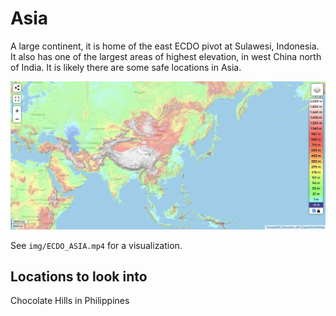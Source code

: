 # Asia

A large continent, it is home of the east ECDO pivot at Sulawesi, Indonesia. It also has one of the largest areas of highest elevation, in west China north of India. It is likely there are some safe locations in Asia.

![as](img/asia-elevation.png "as")

See `img/ECDO_ASIA.mp4` for a visualization.

## Locations to look into

Chocolate Hills in Philippines